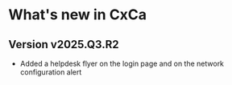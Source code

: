 # What's new in CxCa

## Version v2025.Q3.R2
>
- Added a helpdesk flyer on the login page and on the network configuration alert